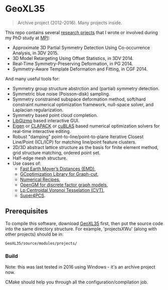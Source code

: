 # GeoXL35
> Archive project (2012-2016). Many projects inside.

This repo contains several [research prjects](https://xkunwu.github.io/research/) that I wrote or involved during my PhD study at [MPI](https://www.mpi-inf.mpg.de/departments/computer-graphics/):

-   Approximate 3D Partial Symmetry Detection Using Co-occurrence Analysis, in 3DV 2015.  
-   3D Model Retargeting Using Offset Statistics, in 3DV 2014.  
-   Real-Time Symmetry-Preserving Deformation, in PG 2014.  
-   Symmetry-Aware Template Deformation and Fitting, in CGF 2014.  

And many useful tools for:
-   Symmetry group structure abstrction and (partial) symmetry detection.  
-   Symmetric blue noise (Poisson-disk) sampling.  
-   Symmetry constrained subspace deformation method, soft/hard constraint numerical optimization framework, null-space solver, and Laplacian regularization.  
-   Symmetry based point cloud completion.  
-   [LibGizmo](https://github.com/CedricGuillemet/LibGizmo) based interactive GUI.  
-   [Eigen](http://eigen.tuxfamily.org) or [CLAPACK](https://www.netlib.org/clapack/) or [cuBLAS](https://developer.nvidia.com/cublas) based numerical optimization solvers for real-time interactive editing.  
-   Robust "damping" point-to-line/point-to-plane Iterative Closest Line/Point (ICL/ICP) for matching line/point feature clusters.  
-   2D/3D abstract lattice structure as the basis for finite element method, grid structure matching, ordered point set.  
-   Half-edge mesh structure.  
-   Use cases of:
    -   [Fast Earth Mover’s Distances (EMD)](http://www.cs.huji.ac.il/~werman/Papers/ICCV2009.pdf),
    -   [GCoptimization Library for Graph-cut](http://www.csd.uwo.ca/~olga/OldCode.html),
    -   [Numerical Recipes](http://numerical.recipes/),
    -   [OpenGM for discrete factor graph models](http://hciweb2.iwr.uni-heidelberg.de/opengm/),
    -   [Lp Centroidal Voronoi Tesselation (CVT)](http://alice.loria.fr/index.php/publications.html?redirect=0&Paper=LPCVT@2010&Author=levy),
    -   [Super4PCS](http://geometry.cs.ucl.ac.uk/projects/2014/super4PCS/).  

## Prerequisites
To compile this software, download [GeoXL35](http://www.staff.uni-mainz.de/wandm/software.html#geoxl35) first, then put the source code into the same directory structure.
For example, 'projectsXWu' (along with other projects) should be in:
```
GeoXL35/source/modules/projects/
```
### Build
Note: this was last tested in 2016 using Windows - it's an archive project now.

CMake should help you through all the configuration/compilation job.
